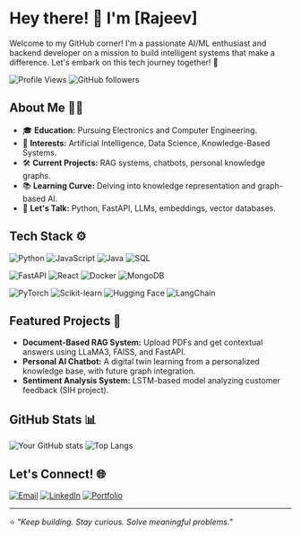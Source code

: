 # Hey there! 👋 I'm [Rajeev]

Welcome to my GitHub corner! I'm a passionate AI/ML enthusiast and backend developer on a mission to build intelligent systems that make a difference. Let's embark on this tech journey together! 🚀

![Profile Views](https://komarev.com/ghpvc/?username=Arraj2611&color=blue) ![GitHub followers](https://img.shields.io/github/followers/Arraj2611?label=Followers&style=social)

## About Me 🧑‍💻

- 🎓 **Education:** Pursuing Electronics and Computer Engineering.
- 🧠 **Interests:** Artificial Intelligence, Data Science, Knowledge-Based Systems.
- 🛠️ **Current Projects:** RAG systems, chatbots, personal knowledge graphs.
- 📚 **Learning Curve:** Delving into knowledge representation and graph-based AI.
- 💬 **Let's Talk:** Python, FastAPI, LLMs, embeddings, vector databases.

## Tech Stack ⚙️

![Python](https://img.shields.io/badge/-Python-3776AB?style=flat-square&logo=python&logoColor=white)
![JavaScript](https://img.shields.io/badge/-JavaScript-F7DF1E?style=flat-square&logo=javascript&logoColor=black)
![Java](https://img.shields.io/badge/-Java-007396?style=flat-square&logo=java&logoColor=white)
![SQL](https://img.shields.io/badge/-SQL-4479A1?style=flat-square&logo=postgresql&logoColor=white)

![FastAPI](https://img.shields.io/badge/-FastAPI-009688?style=flat-square&logo=fastapi&logoColor=white)
![React](https://img.shields.io/badge/-React-61DAFB?style=flat-square&logo=react&logoColor=black)
![Docker](https://img.shields.io/badge/-Docker-2496ED?style=flat-square&logo=docker&logoColor=white)
![MongoDB](https://img.shields.io/badge/-MongoDB-47A248?style=flat-square&logo=mongodb&logoColor=white)

![PyTorch](https://img.shields.io/badge/-PyTorch-EE4C2C?style=flat-square&logo=pytorch&logoColor=white)
![Scikit-learn](https://img.shields.io/badge/-Scikit--learn-F7931E?style=flat-square&logo=scikit-learn&logoColor=white)
![Hugging Face](https://img.shields.io/badge/-Hugging%20Face-FFDA00?style=flat-square&logo=huggingface&logoColor=black)
![LangChain](https://img.shields.io/badge/-LangChain-000000?style=flat-square&logo=chainlink&logoColor=white)

## Featured Projects 🌟

- **Document-Based RAG System:** Upload PDFs and get contextual answers using LLaMA3, FAISS, and FastAPI.
- **Personal AI Chatbot:** A digital twin learning from a personalized knowledge base, with future graph integration.
- **Sentiment Analysis System:** LSTM-based model analyzing customer feedback (SIH project).

## GitHub Stats 📊

![Your GitHub stats](https://github-readme-stats.vercel.app/api?username=Arraj2611&show_icons=true&theme=radical)
![Top Langs](https://github-readme-stats.vercel.app/api/top-langs/?username=Arraj2611&layout=compact&theme=radical)

## Let's Connect! 🌐

[![Email](https://img.shields.io/badge/Email-your.email@example.com-D14836?style=flat-square&logo=gmail&logoColor=white)](mailto:rajeevaken03@gmail.com)
[![LinkedIn](https://img.shields.io/badge/LinkedIn-YourProfile-blue?style=flat-square&logo=linkedin&logoColor=white)](https://www.linkedin.com/in/rajeevaken/)
[![Portfolio](https://img.shields.io/badge/Portfolio-YourWebsite-ff69b4?style=flat-square&logo=google-chrome&logoColor=white)](https://arraj2611.streamlit.app/)

---

⭐️ *"Keep building. Stay curious. Solve meaningful problems."*


